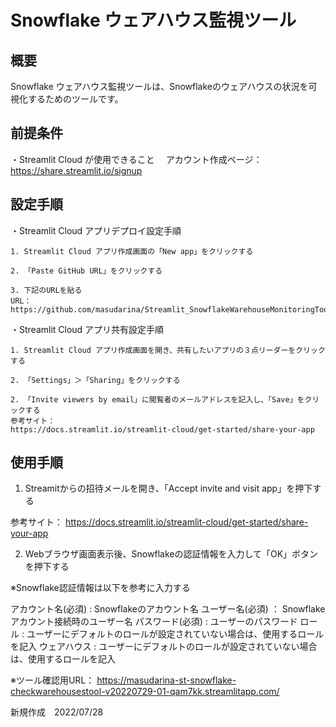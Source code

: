 
# Snowflake ウェアハウス監視ツール

## 概要

Snowflake ウェアハウス監視ツールは、Snowflakeのウェアハウスの状況を可視化するためのツールです。

## 前提条件
・Streamlit Cloud が使用できること 　アカウント作成ページ：https://share.streamlit.io/signup

## 設定手順
・Streamlit Cloud アプリデプロイ設定手順

	1. Streamlit Cloud アプリ作成画面の「New app」をクリックする

	2. 「Paste GitHub URL」をクリックする

	3. 下記のURLを貼る
	URL：
	https://github.com/masudarina/Streamlit_SnowflakeWarehouseMonitoringTool/blob/main/checkSnowflakeMain.py

・Streamlit Cloud アプリ共有設定手順

	1. Streamlit Cloud アプリ作成画面を開き、共有したいアプリの３点リーダーをクリックする

	2. 「Settings」＞「Sharing」をクリックする

	2. 「Invite viewers by email」に閲覧者のメールアドレスを記入し、「Save」をクリックする
	参考サイト：
	https://docs.streamlit.io/streamlit-cloud/get-started/share-your-app

## 使用手順

1. Streamitからの招待メールを開き、「Accept invite and visit app」を押下する

参考サイト： https://docs.streamlit.io/streamlit-cloud/get-started/share-your-app

2. Webブラウザ画面表示後、Snowflakeの認証情報を入力して「OK」ボタンを押下する

※Snowflake認証情報は以下を参考に入力する

アカウント名(必須) : Snowflakeのアカウント名 ユーザー名(必須) ： Snowflakeアカウント接続時のユーザー名 パスワード(必須) : ユーザーのパスワード ロール : ユーザーにデフォルトのロールが設定されていない場合は、使用するロールを記入 ウェアハウス : ユーザーにデフォルトのロールが設定されていない場合は、使用するロールを記入

※ツール確認用URL： https://masudarina-st-snowflake-checkwarehousestool-v20220729-01-qam7kk.streamlitapp.com/

新規作成　2022/07/28
